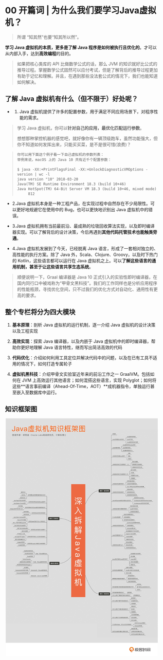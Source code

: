 # 00 开篇词 | 为什么我们要学习Java虚拟机？

> 所谓 “知其然”也要“知其所以然”。

**学习 Java 虚拟机的本质，更多是了解 Java 程序是如何被执行且优化的**。才可以从内部入手，达到**高效编程**的目的。

> 如果把核心类库的 API 比做数学公式的话，那么 JVM 的知识就好比公式的推导过程。掌握数学公式固然可以应付考试，但是了解背后的推导过程更加有助于记忆和理解。并且，在遇到那些没法套公式的情况下，我们也能知道如何解决。

## 了解 Java 虚拟机有什么（但不限于）好处呢？

* 1. Java 虚拟机提供了许多的配置参数，用于满足不同应用场景下，对程序性能的需求。

> 学习 Java 虚拟机，你可以**针对自己的应用，最优化匹配运行参数**。
> 
> 想想那种掌控机器的感觉吧，就好像你有一辆顶级跑车，虽然功能强大，但你不知道如何发挥出来，只能买买菜，是不是很可惜(浪费)？
 
> ```
> 你可以用下面这个例子看一下自己虚拟机的参数列表：
> 举例来说，macOS 上的 Java 10 共有近千个配置参数：
>  
> $ java -XX:+PrintFlagsFinal -XX:+UnlockDiagnosticVMOptions -version | wc -l
> java version "10" 2018-03-20
> Java(TM) SE Runtime Environment 18.3 (build 10+46)
> Java HotSpot(TM) 64-Bit Server VM 18.3 (build 10+46, mixed mode)
>      812
> ```

* 2.Java 虚拟机本身是一种工程产品，在实现过程中自然存在不少局限性。可以更好地规避它在使用中的 Bug，也可以更快地识别出 Java 虚拟机中的错误。

* 3.Java 虚拟机拥有当前最前沿、最成熟的垃圾回收算法实现，以及即时编译器实现。可以了解背后的设计决策，今后再遇到**其他代码托管技术也能触类旁通**。
 
* 4.Java 虚拟机发展到了今天，已经脱离 Java 语言，形成了一套相对独立的、高性能的执行方案。除了 Java 外，Scala、Clojure、Groovy，以及时下热门的 Kotlin，这些语言都可以运行在 Java 虚拟机之上。可以**了解这些语言的通用机制，甚至于让这些语言共享生态系统**。

> 顺便说明一下，Graal 编译器是 Java 10 正式引入的实验性即时编译器，在国内同行口中被戏称为“甲骨文黑科技”。我们的工作同样也是分析应用程序的性能瓶颈，寻找优化空间，只不过我们的优化方式对自动化、通用性有更高的要求。

## 整个专栏将分为四大模块

1. **基本原理**：剖析 Java 虚拟机的运行机制，逐一介绍 Java 虚拟机的设计决策以及工程实现

1. **高效实现**：探索 Java 编译器，以及内嵌于 Java 虚拟机中的即时编译器，帮助你更好地理解 Java 语言特性，继而写出简洁高效的代码

1. **代码优化**：介绍如何利用工具定位并解决代码中的问题，以及在已有工具不适用的情况下，如何打造专属轮子

1. **虚拟机黑科技**：介绍甲骨文实验室近年来的前沿工作之一 GraalVM。包括如何在 JVM 上高效运行其他语言；如何混搭这些语言，实现 Polyglot；如何将这些**语言事前编译（Ahead-Of-Time，AOT）**成机器指令，单独运行甚至嵌入至数据库中运行。

## 知识框架图

<div align="center"> <img src="pics/0-1.jpg" width="500" style="zoom:100%"/> </div><br>

